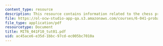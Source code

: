 ```yaml
---
content_type: resource
description: This resource contains information related to the chess problem.
file: https://ol-ocw-studio-app-qa.s3.amazonaws.com/courses/6-041-probabilistic-systems-analysis-and-applied-probability-fall-2010/ac45ace6e35d1bbc97cdec005bc7010a_MIT6_041F10_tut01.pdf
file_type: application/pdf
resourcetype: Document
title: MIT6_041F10_tut01.pdf
uid: ac45ace6-e35d-1bbc-97cd-ec005bc7010a
---
```

